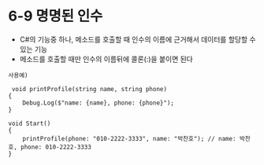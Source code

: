 
# 6-9 명명된 인수

* C#의 기능중 하나, 메소드를 호출할 때 인수의 이름에 근거해서 데이터를 할당할 수 있는 기능
* 메소드를 호출할 때만 인수의 이름뒤에 콜론(:)을 붙이면 된다


```
사용예)

 void printProfile(string name, string phone)
{
    Debug.Log($"name: {name}, phone: {phone}");
}

void Start()
{
    printProfile(phone: "010-2222-3333", name: "박찬호"); // name: 박찬호, phone: 010-2222-3333
}

```
